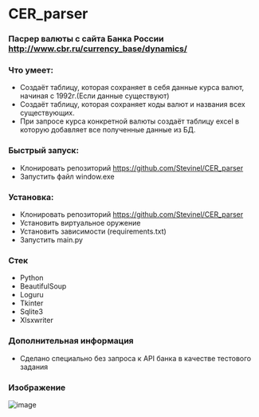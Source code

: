 # CER_parser

### Пасрер валюты с сайта Банка России http://www.cbr.ru/currency_base/dynamics/

### Что умеет:
- Создаёт таблицу, которая сохраняет в себя данные курса валют, начиная с 1992г.(Если данные существуют)
- Создаёт таблицу, которая сохраняет коды валют и названия всех существующих.
- При запросе курса конкретной валюты создаёт таблицу excel в которую добавляет все полученные данные из БД.

### Быстрый запуск:
- Клонировать репозиторий https://github.com/Stevinel/CER_parser
- Запустить файл window.exe

### Установка:
- Клонировать репозиторий https://github.com/Stevinel/CER_parser
- Установить виртуальное оружение
- Установить зависимости (requirements.txt)
- Запустить main.py

### Стек
- Python
- BeautifulSoup
- Loguru
- Tkinter
- Sqlite3
- Xlsxwriter

### Дополнительная информация
- Сделано специально без запроса к API банка в качестве тестового задания

### Изображение
![image](https://user-images.githubusercontent.com/72396348/134424474-6231d6e1-a54f-4571-98a3-07ff90ea8b1f.png)
